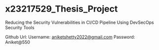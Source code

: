 # x23217529_Thesis_Project
Reducing the Security Vulnerabilities in CI/CD Pipeline Using DevSecOps Security Tools

Github Url: 
Username: aniketshetty2022@gmail.com
Password: Aniket@550
